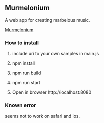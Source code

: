## Murmelonium

A web app for creating marbelous music.

[Murmelonium](https://marble.hendrikgoebel.de)

### How to install

1. include uri to your own samples in main.js

2. npm install

3. npm run build

4. npm run start

5. Open in browser http://localhost:8080

### Known error
seems not to work on safari and ios.
